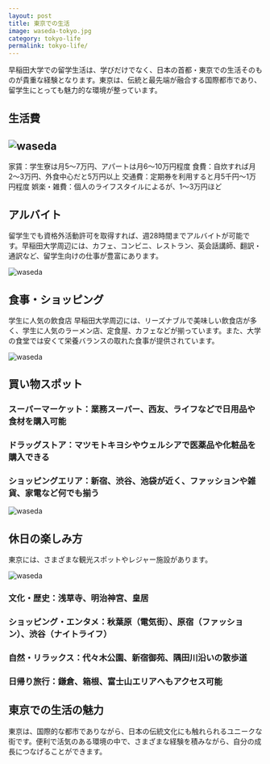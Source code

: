 ```yaml
---
layout: post
title: 東京での生活
image: waseda-tokyo.jpg
category: tokyo-life
permalink: tokyo-life/
---
```


早稲田大学での留学生活は、学びだけでなく、日本の首都・東京での生活そのものが貴重な経験となります。東京は、伝統と最先端が融合する国際都市であり、留学生にとっても魅力的な環境が整っています。

## 生活費
![waseda](https://www.correc.co.jp/hikkoshi-best/img/hikkoshibest/uploads/2024/10/2024y10m08d_1136424289.png)
---
家賃：学生寮は月5〜7万円、アパートは月6〜10万円程度
食費：自炊すれば月2〜3万円、外食中心だと5万円以上
交通費：定期券を利用すると月5千円〜1万円程度
娯楽・雑費：個人のライフスタイルによるが、1〜3万円ほど

## アルバイト
留学生でも資格外活動許可を取得すれば、週28時間までアルバイトが可能です。早稲田大学周辺には、カフェ、コンビニ、レストラン、英会話講師、翻訳・通訳など、留学生向けの仕事が豊富にあります。

![waseda](https://ramenshugyo.com/wp-content/uploads/kaneda04.jpeg)

## 食事・ショッピング
学生に人気の飲食店
早稲田大学周辺には、リーズナブルで美味しい飲食店が多く、学生に人気のラーメン店、定食屋、カフェなどが揃っています。また、大学の食堂では安くて栄養バランスの取れた食事が提供されています。

![waseda](https://www.tokyo-jimushosagashi.com/column/wp-content/uploads/2024/06/05-21.jpg)

## 買い物スポット
### スーパーマーケット：業務スーパー、西友、ライフなどで日用品や食材を購入可能
### ドラッグストア：マツモトキヨシやウェルシアで医薬品や化粧品を購入できる
### ショッピングエリア：新宿、渋谷、池袋が近く、ファッションや雑貨、家電など何でも揃う

![waseda](https://rimage.gnst.jp/livejapan.com/public/article/detail/a/00/03/a0003281/img/ja/a0003281_parts_5cda3abc8c570.jpg?20190722111316&q=80&rw=686&rh=490)

## 休日の楽しみ方
東京には、さまざまな観光スポットやレジャー施設があります。

![waseda](https://monthly48.com/storage/article/308/cClGPTktfbzeRhJ4rKkPnnfWQ87HuKlh8iM3fZzo.jpeg)

### 文化・歴史：浅草寺、明治神宮、皇居
### ショッピング・エンタメ：秋葉原（電気街）、原宿（ファッション）、渋谷（ナイトライフ）
### 自然・リラックス：代々木公園、新宿御苑、隅田川沿いの散歩道
### 日帰り旅行：鎌倉、箱根、富士山エリアへもアクセス可能

## 東京での生活の魅力
東京は、国際的な都市でありながら、日本の伝統文化にも触れられるユニークな街です。便利で活気のある環境の中で、さまざまな経験を積みながら、自分の成長につなげることができます。
